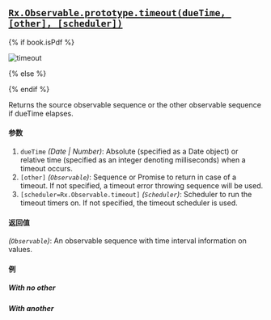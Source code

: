 ## [`Rx.Observable.prototype.timeout(dueTime, [other], [scheduler])`](https://github.com/Reactive-Extensions/RxJS/blob/master/src/core/linq/observable/timeout.js)

{% if book.isPdf %}

![timeout](http://reactivex.io/documentation/operators/images/timeout.1.png)

{% else %}



{% endif %}

Returns the source observable sequence or the other observable sequence if dueTime elapses.

#### 参数
1. `dueTime` *(Date | Number)*: Absolute (specified as a Date object) or relative time (specified as an integer denoting milliseconds) when a timeout occurs.
2. `[other]` *(`Observable`)*: Sequence or Promise to return in case of a timeout. If not specified, a timeout error throwing sequence will be used.
3. `[scheduler=Rx.Observable.timeout]` *(`Scheduler`)*: Scheduler to run the timeout timers on. If not specified, the timeout scheduler is used.

#### 返回值
*(`Observable`)*: An observable sequence with time interval information on values.

#### 例

##### With no other

[](http://jsbin.com/vorogi/1/embed?js,console)

##### With another

[](http://jsbin.com/lobar/1/embed?js,console)
